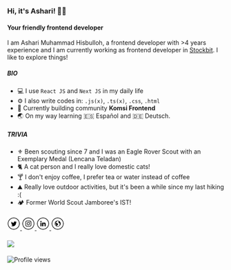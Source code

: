 ### Hi, it's Ashari! 👋🏼

#### Your friendly frontend developer

I am Ashari Muhammad Hisbulloh, a frontend developer with >4 years experience and I am currently working as frontend developer in [Stockbit](https://stockbit.com). I like to explore things!

##### BIO

- 💻 I use `React JS` and `Next JS` in my daily life
- ⚙️ I also write codes in: `.js(x)`, `.ts(x)`, `.css`, `.html`
- 🔮 Currently building community **Komsi Frontend**
- 🌏 On my way learning 🇪🇸 Español and 🇩🇪 Deutsch.

##### TRIVIA

- ⚜️ Been scouting since 7 and I was an Eagle Rover Scout with an Exemplary Medal (Lencana Teladan)
- 🐈 A cat person and I really love domestic cats!
- 🍸 I don't enjoy coffee, I prefer tea or water instead of coffee
- ⛰ Really love outdoor activities, but it's been a while since my last hiking :(
- 🏕️ Former World Scout Jamboree's IST!

####

<a href="https://twitter.com/asharimh97" target="_blank">
  <img src="https://raw.githubusercontent.com/asharimh97/asharimh97/main/icons/tw.png" alt="Twitter" width="30">
</a>
<a href="https://www.instagram.com/asharimh97/" target="_blank">
  <img src="https://raw.githubusercontent.com/asharimh97/asharimh97/main/icons/ig.png" alt="Instagram" width="30">
</a>
<a href="https://www.linkedin.com/in/asharimh97/" target="_blank">
  <img src="https://raw.githubusercontent.com/asharimh97/asharimh97/main/icons/in.png" alt="LinkedIn" width="30">
</a>
<a href="https://iamashari.space/" target="_blank">
  <img src="https://raw.githubusercontent.com/asharimh97/asharimh97/main/icons/www.png" alt="Website" width="30">
</a>

####

<a href="https://github.com/asharimh97">
  <img align="center" src="https://github-readme-stats.vercel.app/api?username=asharimh97&show_icons=true&count_private=true" />
</a>


####
![Profile views](https://gpvc.arturio.dev/asharimh97?v=3)
